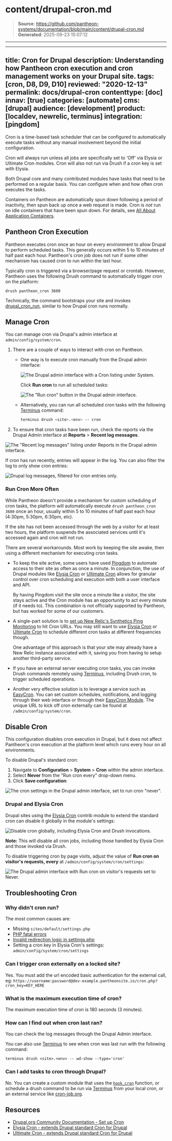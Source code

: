 # content/drupal-cron.md

> **Source**: https://github.com/pantheon-systems/documentation/blob/main/content/drupal-cron.md
> **Generated**: 2025-09-23 15:07:12

---

---
title: Cron for Drupal
description: Understanding how Pantheon cron execution and cron management works on your Drupal site.
tags: [cron, D8, D9, D10]
reviewed: "2020-12-13"
permalink: docs/drupal-cron
contenttype: [doc]
innav: [true]
categories: [automate]
cms: [drupal]
audience: [development]
product: [localdev, newrelic, terminus]
integration: [pingdom]
---

Cron is a time-based task scheduler that can be configured to automatically execute tasks without any manual involvement beyond the initial configuration.

Cron will always run unless all jobs are specifically set to 'Off' via Elysia or Ultimate Cron modules. Cron will also not run via Drush if a cron key is set with Elysia.

Both Drupal core and many contributed modules have tasks that need to be performed on a regular basis. You can configure when and how often cron executes the tasks.

<Alert title="Note" type="info">

Containers on Pantheon are automatically spun down following a period of inactivity, then spun back up once a web request is made. Cron is _not_ run on idle containers that have been spun down. For details, see [All About Application Containers](/application-containers/#idle-containers).

</Alert>

## Pantheon Cron Execution

Pantheon executes cron once an hour on every environment to allow Drupal to perform scheduled tasks. This generally occurs within 5 to 10 minutes of half past each hour. Pantheon's cron job does not run if some other mechanism has caused cron to run within the last hour.

Typically cron is triggered via a browser/page request or crontab. However, Pantheon uses the following Drush command to automatically trigger cron on the platform:

```bash{promptUser: user}
drush pantheon_cron 3600
```

Technically, the command bootstraps your site and invokes [drupal\_cron\_run](https://api.drupal.org/api/drupal/includes!common.inc/function/drupal_cron_run/7), similar to how Drupal cron runs normally.

## Manage Cron

You can manage cron via Drupal's admin interface at `admin/config/system/cron`.

1. There are a couple of ways to interact with cron on Pantheon.

    - One way is to execute cron manually from the Drupal admin interface:

      ![The Drupal admin interface with a Cron listing under System.](../images/cron-config.png)

      Click **Run cron** to run all scheduled tasks:

      ![The "Run cron" button in the Drupal admin interface.](../images/run-cron.png)

    - Alternatively, you can run all scheduled cron tasks with the following [Terminus](/terminus) command:

      ```bash
      terminus drush <site>.<env> -- cron
      ```

1. To ensure that cron tasks have been run, check the reports via the Drupal Admin interface at **Reports** > **Recent log messages**.

 ![The "Recent log messages" listing under Reports in the Drupal admin interface.](../images/recent-log-reports.png)

 If cron has run recently, entries will appear in the log. You can also filter the log to only show cron entries:

 ![Drupal log messages, filtered for cron entries only.](../images/drupal-cron-logging.png)

### Run Cron More Often

While Pantheon doesn't provide a mechanism for custom scheduling of cron tasks, the platform will automatically execute `drush pantheon_cron 3600` once an hour, usually within 5 to 10 minutes of half past each hour (4:30pm, 5:30pm, 6:30pm, etc).

If the site has not been accessed through the web by a visitor for at least two hours, the platform suspends the associated services until it's accessed again and cron will not run.

There are several workarounds. Most work by keeping the site awake, then using a different mechanism for executing cron tasks.

- To keep the site active, some users have used [Pingdom](https://www.pingdom.com/) to automate access to their site as often as once a minute. In conjunction, the use of Drupal modules like [Elysia Cron](https://www.drupal.org/project/elysia_cron) or [Ultimate Cron](https://www.drupal.org/project/ultimate_cron) allows for granular control over cron scheduling and execution with both a user interface and API.

  By having Pingdom visit the site once a minute like a visitor, the site stays active and the Cron module has an opportunity to act every minute (if it needs to). This combination is not officially supported by Pantheon, but has worked for some of our customers.

- A single-part solution is to [set up New Relic's Synthetics Ping Monitoring](/guides/new-relic/monitor-new-relic/#configure-ping-monitors-synthetics-for-availability) to hit Cron URLs. You may still want to use [Elysia Cron](https://www.drupal.org/project/elysia_cron) or [Ultimate Cron](https://www.drupal.org/project/ultimate_cron) to schedule different cron tasks at different frequencies though.

  One advantage of this approach is that your site may already have a New Relic instance associated with it, saving you from having to setup another third-party service.

- If you have an external server executing cron tasks, you can invoke Drush commands remotely using [Terminus](/terminus), including Drush cron, to trigger scheduled operations.

- Another very effective solution is to leverage a service such as [EasyCron](https://www.easycron.com/). You can set custom schedules, notifications, and logging through their web interface or through their [EasyCron Module](https://drupal.org/project/EasyCron). The unique URL to kick off cron externally can be found at `/admin/config/system/cron`.

## Disable Cron

This configuration disables cron execution in Drupal, but it does not affect Pantheon's cron execution at the platform level which runs every hour on all environments.

To disable Drupal's standard cron:

1. Navigate to **Configuration** > **System** > **Cron** within the admin interface.
1. Select **Never** from the "Run cron every" drop-down menu.
1. Click **Save configuration**:

  ![The cron settings in the Drupal admin interface, set to run cron "never".](../images/run-cron-config.png)

### Drupal and Elysia Cron

Drupal sites using the [Elysia Cron](https://www.drupal.org/project/elysia_cron) contrib module to extend the standard cron can disable it globally in the module's settings:

![Disable cron globally, including Elysia Cron and Drush invocations.](../images/disable_cron_elysia.png)

**Note:** This will disable all cron jobs, including those handled by Elysia Cron and those invoked via Drush.

To disable triggering cron by page visits, adjust the value of **Run cron on visitor's requests, every** at `/admin/config/system/cron/settings`:

![The Drupal admin interface with Run cron on visitor's requests set to Never.](../images/disable-cron-requests.png)

## Troubleshooting Cron

### Why didn't cron run?

The most common causes are:

- Missing `sites/default/settings.php`
- [PHP fatal errors](/guides/php/php-errors)
- [Invalid redirection logic in settings.php](/guides/domains)
- Setting a cron key in Elysia Cron's settings: `admin/config/system/cron/settings`

### Can I trigger  cron externally on a locked site?

Yes. You must add the url encoded basic authentication for the external call, eg: `https://username:password@dev-example.pantheonsite.io/cron.php?cron_key=KEY_HERE`

### What is the maximum execution time of cron?

The maximum execution time of cron is 180 seconds (3 minutes).

### How can I find out when cron last ran?

You can check the log messages through the Drupal Admin interface.

You can also use [Terminus](/terminus) to see when cron was last run with the following command:

```bash{promptUser: user
terminus drush <site>.<env> -- wd-show --type='cron'
```

### Can I add tasks to cron through Drupal?

No. You can create a custom module that uses the [`hook_cron`](https://api.drupal.org/api/drupal/core%21core.api.php/function/hook_cron/8.6.x) function, or schedule a drush command to be run via [Terminus](/terminus) from your local cron, or an external service like [cron-job.org](https://cron-job.org/).

## Resources

- [Drupal.org Community Documentation - Set up Cron](https://www.drupal.org/docs/7/setting-up-cron/overview)
- [Elysia Cron - extends Drupal standard Cron for Drupal](https://www.drupal.org/project/elysia_cron)
- [Ultimate Cron - extends Drupal standard Cron for Drupal](https://www.drupal.org/project/ultimate_cron)
